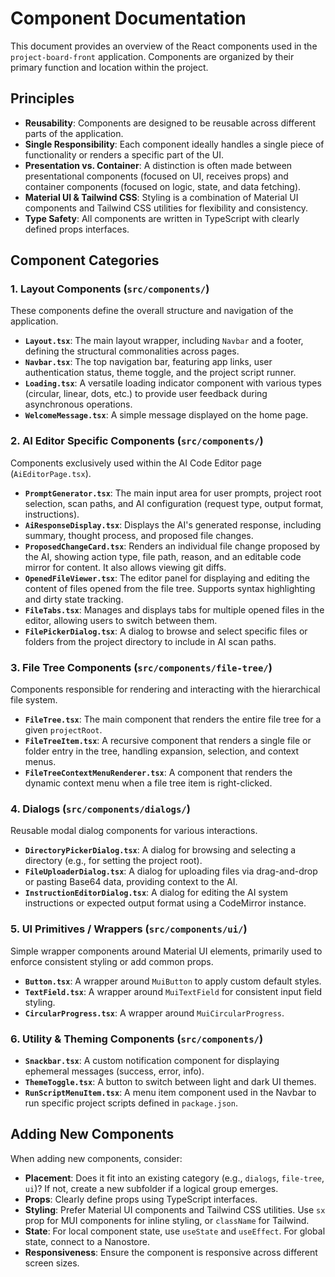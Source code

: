 # Component Documentation

This document provides an overview of the React components used in the `project-board-front` application. Components are organized by their primary function and location within the project.

## Principles

-   **Reusability**: Components are designed to be reusable across different parts of the application.
-   **Single Responsibility**: Each component ideally handles a single piece of functionality or renders a specific part of the UI.
-   **Presentation vs. Container**: A distinction is often made between presentational components (focused on UI, receives props) and container components (focused on logic, state, and data fetching).
-   **Material UI & Tailwind CSS**: Styling is a combination of Material UI components and Tailwind CSS utilities for flexibility and consistency.
-   **Type Safety**: All components are written in TypeScript with clearly defined props interfaces.

## Component Categories

### 1. Layout Components (`src/components/`)

These components define the overall structure and navigation of the application.

-   **`Layout.tsx`**: The main layout wrapper, including `Navbar` and a footer, defining the structural commonalities across pages.
-   **`Navbar.tsx`**: The top navigation bar, featuring app links, user authentication status, theme toggle, and the project script runner.
-   **`Loading.tsx`**: A versatile loading indicator component with various types (circular, linear, dots, etc.) to provide user feedback during asynchronous operations.
-   **`WelcomeMessage.tsx`**: A simple message displayed on the home page.

### 2. AI Editor Specific Components (`src/components/`)

Components exclusively used within the AI Code Editor page (`AiEditorPage.tsx`).

-   **`PromptGenerator.tsx`**: The main input area for user prompts, project root selection, scan paths, and AI configuration (request type, output format, instructions).
-   **`AiResponseDisplay.tsx`**: Displays the AI's generated response, including summary, thought process, and proposed file changes.
-   **`ProposedChangeCard.tsx`**: Renders an individual file change proposed by the AI, showing action type, file path, reason, and an editable code mirror for content. It also allows viewing git diffs.
-   **`OpenedFileViewer.tsx`**: The editor panel for displaying and editing the content of files opened from the file tree. Supports syntax highlighting and dirty state tracking.
-   **`FileTabs.tsx`**: Manages and displays tabs for multiple opened files in the editor, allowing users to switch between them.
-   **`FilePickerDialog.tsx`**: A dialog to browse and select specific files or folders from the project directory to include in AI scan paths.

### 3. File Tree Components (`src/components/file-tree/`)

Components responsible for rendering and interacting with the hierarchical file system.

-   **`FileTree.tsx`**: The main component that renders the entire file tree for a given `projectRoot`.
-   **`FileTreeItem.tsx`**: A recursive component that renders a single file or folder entry in the tree, handling expansion, selection, and context menus.
-   **`FileTreeContextMenuRenderer.tsx`**: A component that renders the dynamic context menu when a file tree item is right-clicked.

### 4. Dialogs (`src/components/dialogs/`)

Reusable modal dialog components for various interactions.

-   **`DirectoryPickerDialog.tsx`**: A dialog for browsing and selecting a directory (e.g., for setting the project root).
-   **`FileUploaderDialog.tsx`**: A dialog for uploading files via drag-and-drop or pasting Base64 data, providing context to the AI.
-   **`InstructionEditorDialog.tsx`**: A dialog for editing the AI system instructions or expected output format using a CodeMirror instance.

### 5. UI Primitives / Wrappers (`src/components/ui/`)

Simple wrapper components around Material UI elements, primarily used to enforce consistent styling or add common props.

-   **`Button.tsx`**: A wrapper around `MuiButton` to apply custom default styles.
-   **`TextField.tsx`**: A wrapper around `MuiTextField` for consistent input field styling.
-   **`CircularProgress.tsx`**: A wrapper around `MuiCircularProgress`.

### 6. Utility & Theming Components (`src/components/`)

-   **`Snackbar.tsx`**: A custom notification component for displaying ephemeral messages (success, error, info).
-   **`ThemeToggle.tsx`**: A button to switch between light and dark UI themes.
-   **`RunScriptMenuItem.tsx`**: A menu item component used in the Navbar to run specific project scripts defined in `package.json`.

## Adding New Components

When adding new components, consider:

-   **Placement**: Does it fit into an existing category (e.g., `dialogs`, `file-tree`, `ui`)? If not, create a new subfolder if a logical group emerges.
-   **Props**: Clearly define props using TypeScript interfaces.
-   **Styling**: Prefer Material UI components and Tailwind CSS utilities. Use `sx` prop for MUI components for inline styling, or `className` for Tailwind.
-   **State**: For local component state, use `useState` and `useEffect`. For global state, connect to a Nanostore.
-   **Responsiveness**: Ensure the component is responsive across different screen sizes.